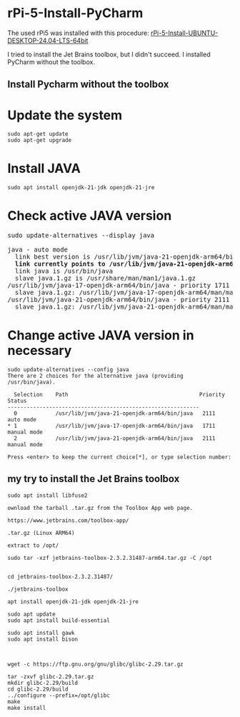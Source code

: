 # rPi-5-Install-PyCharm
The used rPi5 was installed with this procedure: [rPi-5-Install-UBUNTU-DESKTOP-24.04-LTS-64bit](https://github.com/InTheCar/rPi-5-Install-UBUNTU-DESKTOP-24.04-LTS-64bit)

I tried to install the Jet Brains toolbox, but I didn't succeed. I installed PyCharm without the toolbox.

## Install Pycharm without the toolbox

# Update the system
```
sudo apt-get update
sudo apt-get upgrade
```
# Install JAVA
```
sudo apt install openjdk-21-jdk openjdk-21-jre
```
# Check active JAVA version
<pre>
sudo update-alternatives --display java

java - auto mode
  link best version is /usr/lib/jvm/java-21-openjdk-arm64/bin/java
  <b>link currently points to /usr/lib/jvm/java-21-openjdk-arm64/bin/java</b>
  link java is /usr/bin/java
  slave java.1.gz is /usr/share/man/man1/java.1.gz
/usr/lib/jvm/java-17-openjdk-arm64/bin/java - priority 1711
  slave java.1.gz: /usr/lib/jvm/java-17-openjdk-arm64/man/man1/java.1.gz
/usr/lib/jvm/java-21-openjdk-arm64/bin/java - priority 2111
  slave java.1.gz: /usr/lib/jvm/java-21-openjdk-arm64/man/man1/java.1.gz
</pre>
# Change active JAVA version in necessary
```
sudo update-alternatives --config java
There are 2 choices for the alternative java (providing /usr/bin/java).

  Selection    Path                                         Priority   Status
------------------------------------------------------------
  0            /usr/lib/jvm/java-21-openjdk-arm64/bin/java   2111      auto mode
* 1            /usr/lib/jvm/java-17-openjdk-arm64/bin/java   1711      manual mode
  2            /usr/lib/jvm/java-21-openjdk-arm64/bin/java   2111      manual mode

Press <enter> to keep the current choice[*], or type selection number:
```












## my try to install the Jet Brains toolbox

`sudo apt install libfuse2`

```
ownload the tarball .tar.gz from the Toolbox App web page.

https://www.jetbrains.com/toolbox-app/

.tar.gz (Linux ARM64)

extract to /opt/

sudo tar -xzf jetbrains-toolbox-2.3.2.31487-arm64.tar.gz -C /opt


cd jetbrains-toolbox-2.3.2.31487/

./jetbrains-toolbox

apt install openjdk-21-jdk openjdk-21-jre

sudo apt update
sudo apt install build-essential

sudo apt install gawk
sudo apt install bison



wget -c https://ftp.gnu.org/gnu/glibc/glibc-2.29.tar.gz

tar -zxvf glibc-2.29.tar.gz
mkdir glibc-2.29/build
cd glibc-2.29/build
../configure --prefix=/opt/glibc
make 
make install
```
